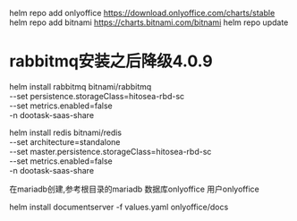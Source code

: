 helm repo add onlyoffice https://download.onlyoffice.com/charts/stable
helm repo add bitnami https://charts.bitnami.com/bitnami
helm repo update
# rabbitmq安装之后降级4.0.9
helm install rabbitmq bitnami/rabbitmq \
  --set persistence.storageClass=hitosea-rbd-sc \
  --set metrics.enabled=false \
  -n dootask-saas-share

helm install redis bitnami/redis \
  --set architecture=standalone \
  --set master.persistence.storageClass=hitosea-rbd-sc \
  --set metrics.enabled=false \
  -n dootask-saas-share

在mariadb创建,参考根目录的mariadb
数据库onlyoffice
用户onlyoffice

helm install documentserver -f values.yaml onlyoffice/docs